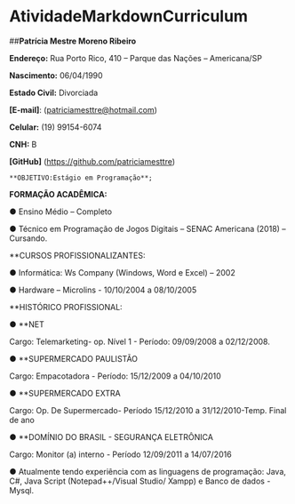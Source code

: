 # AtividadeMarkdownCurriculum

##**Patrícia Mestre Moreno Ribeiro**

**Endereço:** Rua Porto Rico, 410 – Parque das Nações – Americana/SP

**Nascimento:** 06/04/1990

**Estado Civil:** Divorciada

**[E-mail]**: (patriciamesttre@hotmail.com)

**Celular:** (19) 99154-6074

**CNH:** B

**[GitHub]** (https://github.com/patriciamesttre)

```
**OBJETIVO:Estágio em Programação**;
```

**FORMAÇÃO ACADÊMICA:**

● Ensino Médio – Completo

● Técnico em Programação de Jogos Digitais – SENAC Americana (2018) – Cursando.

**CURSOS PROFISSIONALIZANTES:

● Informática: Ws Company (Windows, Word e Excel) – 2002

● Hardware – Microlins - 10/10/2004 a 08/10/2005

**HISTÓRICO PROFISSIONAL:

● **NET

Cargo: Telemarketing- op. Nível 1 - Período: 09/09/2008 a 02/12/2008.

● **SUPERMERCADO PAULISTÃO

Cargo: Empacotadora - Período: 15/12/2009 a 04/10/2010

● **SUPERMERCADO EXTRA

Cargo: Op. De Supermercado- Período 15/12/2010 a 31/12/2010-Temp. Final de ano

● **DOMÍNIO DO BRASIL - SEGURANÇA ELETRÔNICA

Cargo: Monitor (a) interno - Período 12/09/2011 a 14/07/2016

● Atualmente tendo experiência com as linguagens de programação: Java, C#, Java Script (Notepad++/Visual Studio/ Xampp) e Banco de dados - Mysql.
